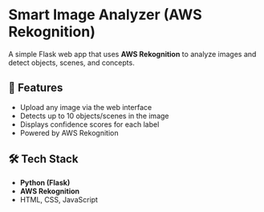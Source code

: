 # Smart Image Analyzer (AWS Rekognition)

A simple Flask web app that uses **AWS Rekognition** to analyze images and detect objects, scenes, and concepts.

## 🚀 Features
- Upload any image via the web interface
- Detects up to 10 objects/scenes in the image
- Displays confidence scores for each label
- Powered by AWS Rekognition

## 🛠️ Tech Stack
- **Python (Flask)**
- **AWS Rekognition**
- HTML, CSS, JavaScript


